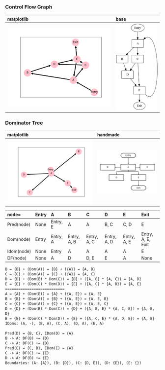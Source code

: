 ### Control Flow Graph

| matplotlib | base  |
|:---|:---|
| ![CFG_plt](cfg4.png) | ![CFG](diagram_cfg.png) |

### Dominator Tree

| matplotlib | handmade  |
|:---|:---|
| ![DT_plt](dt5.png) | ![DT](diagram_dt.png) |

| node=      | Entry   | A        | B           | C           | D           | E           | Exit              |
|:-----------|:--------|:---------|:------------|:------------|:------------|:------------|:------------------|
| Pred(node) | None    | Entry, E | A           | A           | B, C        | C, D        | E                 |
| Dom(node)  | Entry   | Entry, A | Entry, A, B | Entry, A, C | Entry, A, D | Entry, A, E | Entry, A, E, Exit |
| Idom(node) | None    | Entry    | A           | A           | A           | A           | E                 |
| DF(node)   | None    | A        | D           | D, E        | E           | A           | None              |

```code
B = {B} + (Dom(A)) = {B} + ({A}) = {A, B}
C = {C} + (Dom(A)) = {C} + ({A}) = {A, C}
D = {D} + (Dom(B) * Dom(C)) = {D} + ({A, B} * {A, C}) = {A, D}
E = {E} + (Dom(C) * Dom(D)) = {E} + ({A, C} * {A, D}) = {A, E}
===========================
A = {A} + (Dom(E)) = {A} + ({A, E}) = {A, E}
B = {B} + (Dom(A)) = {B} + ({A, E}) = {A, E, B}
C = {C} + (Dom(A)) = {C} + ({A, E}) = {A, E, C}
D = {D} + (Dom(B) * Dom(C)) = {D} + ({A, B, E} * {A, C, E}) = {A, E, D}
E = {E} + (Dom(C) * Dom(D)) = {E} + ({A, C, E} * {A, D, E}) = {A, E}
IDoms: (A, -), (B, A), (C, A), (D, A), (E, A)

Pred(D) = {B, C}, IDom(D) = {A}
B -> A: DF(B) += {D}
C -> A: DF(C) += {D}
Pred(E) = {C, D}, IDom(E) = {A}
C -> A: DF(C) += {E}
D -> A: DF(D) += {E}
Boundaries: (A: {A}), (B: {D}), (C: {D, E}), (D: {E}), (E: {})
```